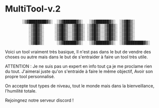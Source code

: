 # MultiTool-v.2

            ░▒▓████████▓▒░  ░▒▓██████▓▒░   ░▒▓██████▓▒░  ░▒▓█▓▒░              
               ░▒▓█▓▒░     ░▒▓█▓▒░░▒▓█▓▒░ ░▒▓█▓▒░░▒▓█▓▒░ ░▒▓█▓▒░              
               ░▒▓█▓▒░     ░▒▓█▓▒░░▒▓█▓▒░ ░▒▓█▓▒░░▒▓█▓▒░ ░▒▓█▓▒░              
               ░▒▓█▓▒░     ░▒▓█▓▒░░▒▓█▓▒░ ░▒▓█▓▒░░▒▓█▓▒░ ░▒▓█▓▒░              
               ░▒▓█▓▒░     ░▒▓█▓▒░░▒▓█▓▒░ ░▒▓█▓▒░░▒▓█▓▒░ ░▒▓█▓▒░              
               ░▒▓█▓▒░      ░▒▓██████▓▒░   ░▒▓██████▓▒░  ░▒▓████████▓▒░
Voici un tool vraiment très basique, Il n'est pas dans le but de vendre des choses ou autre mais dans le but de s'entraider à faire un tool très utile.

ATTENTION : Je ne suis pas un expert en info tout ça je me proclame rien du tout. J'aimerai juste qu'on s'entraide à faire le même objectif, Avoir son propre tool personnalisé.

On accepte tout types de niveau, tout le monde mais dans la bienveillance, l'humilité totale.

Rejoingnez notre serveur discord !
